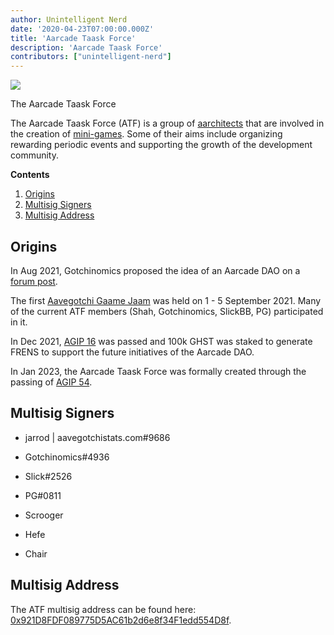 ```yaml
---
author: Unintelligent Nerd
date: '2020-04-23T07:00:00.000Z'
title: 'Aarcade Taask Force'
description: 'Aarcade Taask Force'
contributors: ["unintelligent-nerd"]
---
```


<div class="headerImageContainer">
<img class="headerImage" src="/aarcade-taask-force/aarcade-taask-force-logo.jpg">
<p class="headerImageText">The Aarcade Taask Force</p>
</div>

The Aarcade Taask Force (ATF) is a group of [aarchitects](/aarchitect) that are involved in the creation of [mini-games](/minigames). Some of their aims include organizing rewarding periodic events and supporting the growth of the development community.

<div class="contentsBox">

**Contents**

<ol>
<li><a href=#origins>Origins</a></li>
<li><a href=#multisig-signers>Multisig Signers</a></li>
<li><a href=#multisig-address>Multisig Address</a></li>
</ol>

</div>

## Origins


In Aug 2021, Gotchinomics proposed the idea of an Aarcade DAO on a [forum post](https://dao.aavegotchi.com/t/creation-of-an-aarcade-dao/2128).

The first [Aavegotchi Gaame Jaam](https://jam.aavegotchi.com/) was held on 1 - 5 September 2021. Many of the current ATF members (Shah, Gotchinomics, SlickBB, PG) participated in it.

In Dec 2021, [AGIP 16](/aavegotchi-improvement-proposals#stake-100k-ghst-to-generate-minigame-rewards) was passed and 100k GHST was staked to generate FRENS to support the future initiatives of the Aarcade DAO.

In Jan 2023, the Aarcade Taask Force was formally created through the passing of [AGIP 54](/aavegotchi-improvement-proposals#creating-the-aarcade-taask-force--atf-). 

## Multisig Signers

* jarrod | aavegotchistats.com#9686

* Gotchinomics#4936

* Slick#2526

* PG#0811

* Scrooger

* Hefe

* Chair

## Multisig Address

The ATF multisig address can be found here: [0x921D8FDF089775D5AC61b2d6e8f34F1edd554D8f](https://app.safe.global/matic:0x921D8FDF089775D5AC61b2d6e8f34F1edd554D8f/settings/setup).